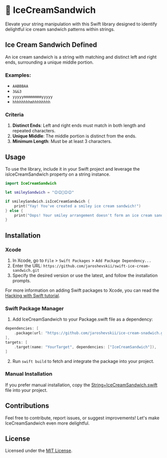 # 🍨 IceCreamSandwich

Elevate your string manipulation with this Swift library designed to identify delightful ice cream sandwich patterns within strings.

## Ice Cream Sandwich Defined

An ice cream sandwich is a string with matching and distinct left and right ends, surrounding a unique middle portion.

### Examples:

- `AABBBAA`
- `3&&3`
- `yyyyymmmmmmmmyyyyy`
- `hhhhhhhhmhhhhhhhh`

### Criteria

1. **Distinct Ends**: Left and right ends must match in both length and repeated characters.
2. **Unique Middle**: The middle portion is distinct from the ends.
3. **Minimum Length**: Must be at least 3 characters.

## Usage

To use the library, include it in your Swift project and leverage the isIceCreamSandwich property on a string instance.

```swift
import IceCreamSandwich

let smileySandwich = "😊😊🍦😊😊"

if smileySandwich.isIceCreamSandwich {
    print("Yay! You've created a smiley ice cream sandwich!")
} else {
    print("Oops! Your smiley arrangement doesn't form an ice cream sandwich.")
}
```

## Installation

### Xcode

1. In Xcode, go to `File` > `Swift Packages` > `Add Package Dependency...`
2. Enter the URL: `https://github.com/jaroshevskii/swift-ice-cream-sandwich.git`
3. Specify the desired version or use the latest, and follow the installation prompts.

For more information on adding Swift packages to Xcode, you can read the [Hacking with Swift tutorial](https://www.hackingwithswift.com/books/ios-swiftui/adding-swift-package-dependencies-in-xcode).

### Swift Package Manager

1. Add IceCreamSandwich to your Package.swift file as a dependency:

```swift
dependencies: [
    .package(url: "https://github.com/jaroshevskii/ice-cream-snadwich.git", from: "1.0.0"),
],
targets: [
    .target(name: "YourTarget", dependencies: ["IceCreamSandwich"]),
]
```

2. Run `swift build` to fetch and integrate the package into your project.

### Manual Installation

If you prefer manual installation, copy the [String+IceCreamSandwich.swift](Sources/IceCreamSandwich/Extentions/String/String%2BIcecreamSandwich.swift) file into your project.

## Contributions

Feel free to contribute, report issues, or suggest improvements! Let's make IceCreamSandwich even more delightful.

## License

Licensed under the [MIT License](LICENSE.txt).
